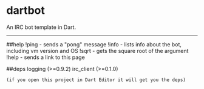 dartbot
=======

An IRC bot template in Dart.

----
##help
    !ping - sends a "pong" message
    !info - lists info about the bot, including vm version and OS
    !sqrt <arg> - gets the square root of the argument
    !help - sends a link to this page
    
##deps
    logging (>=0.9.2)
    irc_client (>=0.1.0)
    
    (if you open this project in Dart Editor it will get you the deps)
